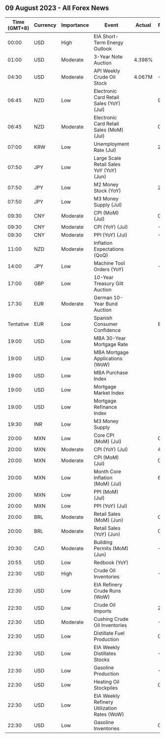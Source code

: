 ## 09 August 2023 - All Forex News

| Time (GMT+8) | Currency | Importance | Event | Actual | Forecast | Previous |
|------|----------|------------|-------|--------|----------|----------|
| 00:00 | USD | High | EIA Short-Term Energy Outlook |  |  |  |
| 01:00 | USD | Moderate | 3-Year Note Auction | 4.398% |  | 4.534% |
| 04:30 | USD | Moderate | API Weekly Crude Oil Stock | 4.067M | -0.233M | -15.400M |
| 06:45 | NZD | Low | Electronic Card Retail Sales (YoY) (Jul) |  | 9.8% | 4.2% |
| 06:45 | NZD | Moderate | Electronic Card Retail Sales (MoM) (Jul) |  | 0.0% | 1.0% |
| 07:00 | KRW | Low | Unemployment Rate (Jul) |  | 2.5% | 2.6% |
| 07:50 | JPY | Low | Large Scale Retail Sales YoY (YoY) (Jun) |  |  | 4.0% |
| 07:50 | JPY | Low | M2 Money Stock (YoY) |  | 2.5% | 2.6% |
| 07:50 | JPY | Low | M3 Money Supply (Jul) |  |  | 2,111.0% |
| 09:30 | CNY | Moderate | CPI (MoM) (Jul) |  | 0.1% | -0.2% |
| 09:30 | CNY | Moderate | CPI (YoY) (Jul) |  | -0.4% | 0.0% |
| 09:30 | CNY | Moderate | PPI (YoY) (Jul) |  | -4.1% | -5.4% |
| 11:00 | NZD | Moderate | Inflation Expectations (QoQ) |  |  | 2.8% |
| 14:00 | JPY | Low | Machine Tool Orders (YoY) |  | -21.7% | -22.2% |
| 17:00 | GBP | Low | 10-Year Treasury Gilt Auction |  |  | 4.595% |
| 17:30 | EUR | Moderate | German 10-Year Bund Auction |  |  | 2.640% |
| Tentative | EUR | Low | Spanish Consumer Confidence |  | 85.7 | 92.4 |
| 19:00 | USD | Low | MBA 30-Year Mortgage Rate |  |  | 6.93% |
| 19:00 | USD | Low | MBA Mortgage Applications (WoW) |  |  | -3.0% |
| 19:00 | USD | Low | MBA Purchase Index |  |  | 154.1 |
| 19:00 | USD | Low | Mortgage Market Index |  |  | 200.7 |
| 19:00 | USD | Low | Mortgage Refinance Index |  |  | 433.6 |
| 19:30 | INR | Low | M3 Money Supply |  |  | 10.7% |
| 20:00 | MXN | Low | Core CPI (MoM) (Jul) |  | 0.42% | 0.30% |
| 20:00 | MXN | Moderate | CPI (YoY) (Jul) |  | 4.79% | 5.06% |
| 20:00 | MXN | Moderate | CPI (MoM) (Jul) |  | 0.49% | 0.10% |
| 20:00 | MXN | Low | Month Core Inflation (MoM) (Jul) |  | 6.68% | 6.89% |
| 20:00 | MXN | Low | PPI (MoM) (Jul) |  |  | -0.30% |
| 20:00 | MXN | Low | PPI (YoY) (Jul) |  |  | -0.90% |
| 20:00 | BRL | Moderate | Retail Sales (MoM) (Jun) |  | 0.4% | -1.0% |
| 20:00 | BRL | Moderate | Retail Sales (YoY) (Jun) |  | 0.4% | -1.0% |
| 20:30 | CAD | Moderate | Building Permits (MoM) (Jun) |  | -3.5% | 10.5% |
| 20:55 | USD | Low | Redbook (YoY) |  |  | 0.1% |
| 22:30 | USD | High | Crude Oil Inventories |  | -0.233M | -17.049M |
| 22:30 | USD | Low | EIA Refinery Crude Runs (WoW) |  |  | 0.039M |
| 22:30 | USD | Low | Crude Oil Imports |  | 2.173M | -0.391M |
| 22:30 | USD | Moderate | Cushing Crude Oil Inventories |  | -1.783M | -1.259M |
| 22:30 | USD | Low | Distillate Fuel Production |  | 0.000M | 0.080M |
| 22:30 | USD | Low | EIA Weekly Distillates Stocks |  | -0.167M | -0.796M |
| 22:30 | USD | Low | Gasoline Production |  | -0.056M | 0.341M |
| 22:30 | USD | Low | Heating Oil Stockpiles |  | 0.361M | 0.230M |
| 22:30 | USD | Low | EIA Weekly Refinery Utilization Rates (WoW) |  |  | -0.7% |
| 22:30 | USD | Low | Gasoline Inventories |  | 0.217M | 1.480M |
